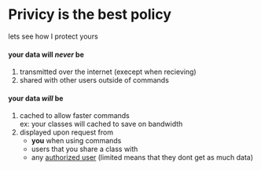 # Privicy is the best policy
lets see how I protect yours
#### your data will *never* be
1. transmitted over the internet (execept when recieving)
2. shared with other users outside of commands

#### your data *will* be
1. cached to allow faster commands <br>
	ex: your classes will cached to save on bandwidth<br>
2. displayed upon request from<br>
	* **you** when using commands<br>
	* users that you share a class with<br>
	* any [authorized user](libs/util.js#L20-L22)
	(limited means that they dont get as much data)<br>